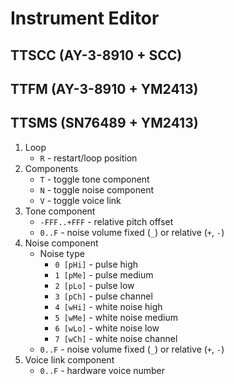 # Instrument Editor
## TTSCC (AY-3-8910 + SCC)
## TTFM (AY-3-8910 + YM2413)
## TTSMS (SN76489 + YM2413)
1. Loop
    - `R` - restart/loop position
2. Components
    - `T` - toggle tone component
    - `N` - toggle noise component
    - `V` - toggle voice link
3. Tone component
    - `-FFF..+FFF` - relative pitch offset
    - `0..F` - noise volume fixed (`_`) or relative (`+`, `-`)
4. Noise component
    - Noise type
        - `0 [pHi]` - pulse high
        - `1 [pMe]` - pulse medium
        - `2 [pLo]` - pulse low
        - `3 [pCh]` - pulse channel
        - `4 [wHi]` - white noise high
        - `5 [wMe]` - white noise medium
        - `6 [wLo]` - white noise low
        - `7 [wCh]` - white noise channel
    - `0..F` - noise volume fixed (`_`) or relative (`+`, `-`)
5. Voice link component
    - `0..F` - hardware voice number
